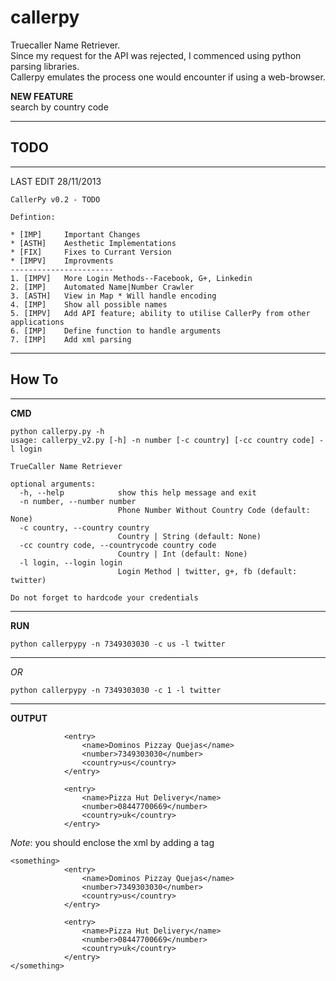 callerpy
========

Truecaller Name Retriever.  
Since my request for the API was rejected, I commenced using python parsing libraries.  
Callerpy emulates the process one would encounter if using a web-browser.

**NEW FEATURE**  
search by country code

***
TODO
--------
***
LAST EDIT 28/11/2013
```  
CallerPy v0.2 - TODO
  
Defintion: 

* [IMP]	    Important Changes 
* [ASTH]	Aesthetic Implementations  
* [FIX]	    Fixes to Currant Version  
* [IMPV]	Improvments
-----------------------
1. [IMPV]	More Login Methods--Facebook, G+, Linkedin  
2. [IMP]	Automated Name|Number Crawler  
3. [ASTH]	View in Map * Will handle encoding  
4. [IMP]	Show all possible names  
5. [IMPV]	Add API feature; ability to utilise CallerPy from other applications  
6. [IMP]	Define function to handle arguments
7. [IMP]    Add xml parsing
```
***
How To
-----
***
**CMD**
```
python callerpy.py -h
usage: callerpy_v2.py [-h] -n number [-c country] [-cc country code] -l login

TrueCaller Name Retriever

optional arguments:
  -h, --help            show this help message and exit
  -n number, --number number
                        Phone Number Without Country Code (default: None)
  -c country, --country country
                        Country | String (default: None)
  -cc country code, --countrycode country code
                        Country | Int (default: None)
  -l login, --login login
                        Login Method | twitter, g+, fb (default: twitter)

Do not forget to hardcode your credentials
```
***
**RUN**
```
python callerpypy -n 7349303030 -c us -l twitter  
```
***
*OR*
```
python callerpypy -n 7349303030 -c 1 -l twitter
```
***
**OUTPUT**
```
            <entry>
    			<name>Dominos Pizzay Quejas</name>
				<number>7349303030</number>
				<country>us</country>
			</entry>
		
			<entry>
				<name>Pizza Hut Delivery</name>
				<number>08447700669</number>
				<country>uk</country>
			</entry>

```
*Note*: you should enclose the xml by adding a tag
```
<something>
            <entry>
        		<name>Dominos Pizzay Quejas</name>
				<number>7349303030</number>
				<country>us</country>
			</entry>
		
			<entry>
				<name>Pizza Hut Delivery</name>
				<number>08447700669</number>
				<country>uk</country>
			</entry>
</something>
```


